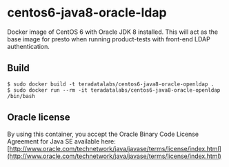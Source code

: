# centos6-java8-oracle-ldap

Docker image of CentOS 6 with Oracle JDK 8 installed. This will act
as the base image for presto when running product-tests with front-end
LDAP authentication.

## Build

```
$ sudo docker build -t teradatalabs/centos6-java8-oracle-openldap .
$ sudo docker run --rm -it teradatalabs/centos6-java8-oracle-openldap /bin/bash
```

## Oracle license

By using this container, you accept the Oracle Binary Code License Agreement for Java SE available here:
[http://www.oracle.com/technetwork/java/javase/terms/license/index.html](http://www.oracle.com/technetwork/java/javase/terms/license/index.html)
